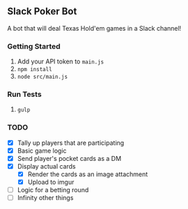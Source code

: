 ## Slack Poker Bot
A bot that will deal Texas Hold'em games in a Slack channel!

### Getting Started
1. Add your API token to `main.js`
1. `npm install`
1. `node src/main.js`

### Run Tests
1. `gulp`

### TODO
- [x] Tally up players that are participating
- [x] Basic game logic
- [x] Send player's pocket cards as a DM
- [x] Display actual cards
  - [x] Render the cards as an image attachment
  - [x] Upload to imgur
- [ ] Logic for a betting round
- [ ] Infinity other things
